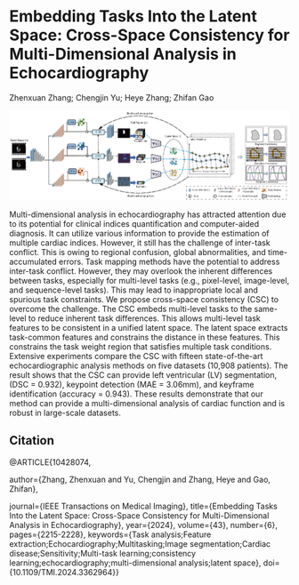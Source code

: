 # Embedding Tasks Into the Latent Space: Cross-Space Consistency for Multi-Dimensional Analysis in Echocardiography

Zhenxuan Zhang; Chengjin Yu; Heye Zhang; Zhifan Gao

![Figure 1](network_sep.png)

Multi-dimensional analysis in echocardiography has attracted attention due to its potential for clinical indices quantification and computer-aided diagnosis. It can utilize various information to provide the estimation of multiple cardiac indices. However, it still has the challenge of inter-task conflict. This is owing to regional confusion, global abnormalities, and time-accumulated errors. Task mapping methods have the potential to address inter-task conflict. However, they may overlook the inherent differences between tasks, especially for multi-level tasks (e.g., pixel-level, image-level, and sequence-level tasks). This may lead to inappropriate local and spurious task constraints. We propose cross-space consistency (CSC) to overcome the challenge. The CSC embeds multi-level tasks to the same-level to reduce inherent task differences. This allows multi-level task features to be consistent in a unified latent space. The latent space extracts task-common features and constrains the distance in these features. This constrains the task weight region that satisfies multiple task conditions. Extensive experiments compare the CSC with fifteen state-of-the-art echocardiographic analysis methods on five datasets (10,908 patients). The result shows that the CSC can provide left ventricular (LV) segmentation, (DSC = 0.932), keypoint detection (MAE = 3.06mm), and keyframe identification (accuracy = 0.943). These results demonstrate that our method can provide a multi-dimensional analysis of cardiac function and is robust in large-scale datasets.

## Citation
@ARTICLE{10428074,

  author={Zhang, Zhenxuan and Yu, Chengjin and Zhang, Heye and Gao, Zhifan},
  
  journal={IEEE Transactions on Medical Imaging}, 
  title={Embedding Tasks Into the Latent Space: Cross-Space Consistency for Multi-Dimensional Analysis in Echocardiography}, 
  year={2024},
  volume={43},
  number={6},
  pages={2215-2228},
  keywords={Task analysis;Feature extraction;Echocardiography;Multitasking;Image segmentation;Cardiac disease;Sensitivity;Multi-task learning;consistency learning;echocardiography;multi-dimensional analysis;latent space},
  doi={10.1109/TMI.2024.3362964}}

